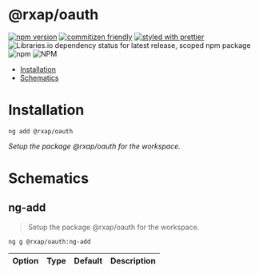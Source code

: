 @rxap/oauth
======

[![npm version](https://img.shields.io/npm/v/@rxap/oauth?style=flat-square)](https://www.npmjs.com/package/@rxap/oauth)
[![commitizen friendly](https://img.shields.io/badge/commitizen-friendly-brightgreen.svg?style=flat-square)](https://commitizen.github.io/cz-cli/)
[![styled with prettier](https://img.shields.io/badge/styled_with-prettier-ff69b4.svg?style=flat-square)](https://github.com/prettier/prettier)
![Libraries.io dependency status for latest release, scoped npm package](https://img.shields.io/librariesio/release/npm/@rxap/oauth)
![npm](https://img.shields.io/npm/dm/@rxap/oauth)
![NPM](https://img.shields.io/npm/l/@rxap/oauth)

> 

- [Installation](#installation)
- [Schematics](#schematics)

# Installation

```
ng add @rxap/oauth
```

*Setup the package @rxap/oauth for the workspace.*

# Schematics

## ng-add
> Setup the package @rxap/oauth for the workspace.

```
ng g @rxap/oauth:ng-add
```

Option | Type | Default | Description
--- | --- | --- | ---


